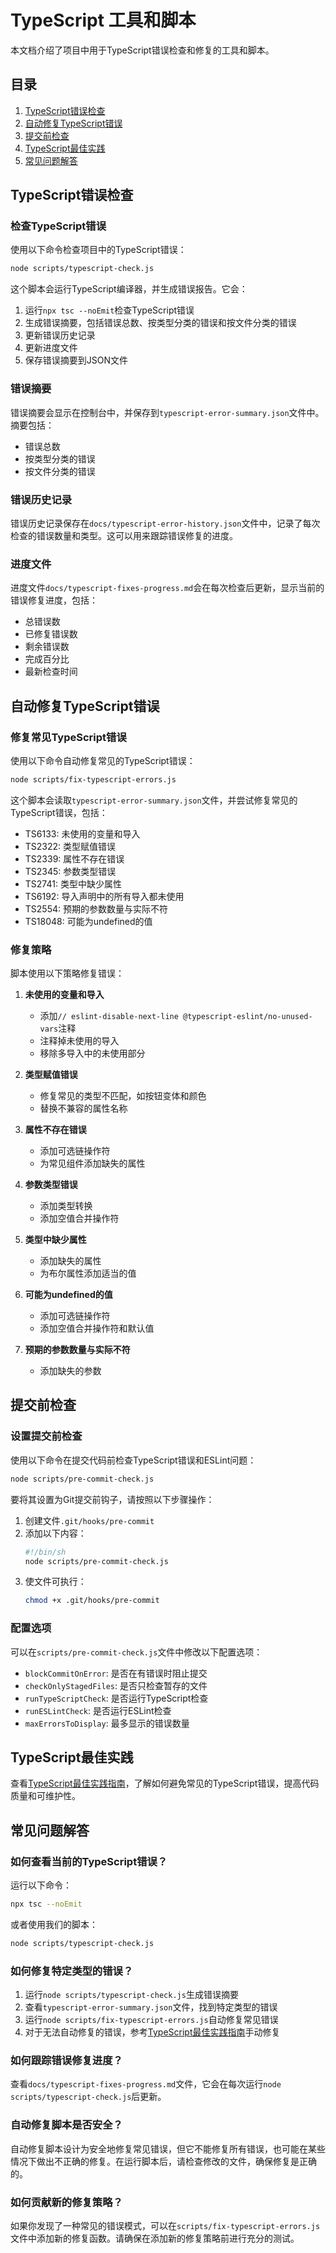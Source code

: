 # TypeScript 工具和脚本

本文档介绍了项目中用于TypeScript错误检查和修复的工具和脚本。

## 目录

1. [TypeScript错误检查](#typescript错误检查)
2. [自动修复TypeScript错误](#自动修复typescript错误)
3. [提交前检查](#提交前检查)
4. [TypeScript最佳实践](#typescript最佳实践)
5. [常见问题解答](#常见问题解答)

## TypeScript错误检查

### 检查TypeScript错误

使用以下命令检查项目中的TypeScript错误：

```bash
node scripts/typescript-check.js
```

这个脚本会运行TypeScript编译器，并生成错误报告。它会：

1. 运行`npx tsc --noEmit`检查TypeScript错误
2. 生成错误摘要，包括错误总数、按类型分类的错误和按文件分类的错误
3. 更新错误历史记录
4. 更新进度文件
5. 保存错误摘要到JSON文件

### 错误摘要

错误摘要会显示在控制台中，并保存到`typescript-error-summary.json`文件中。摘要包括：

- 错误总数
- 按类型分类的错误
- 按文件分类的错误

### 错误历史记录

错误历史记录保存在`docs/typescript-error-history.json`文件中，记录了每次检查的错误数量和类型。这可以用来跟踪错误修复的进度。

### 进度文件

进度文件`docs/typescript-fixes-progress.md`会在每次检查后更新，显示当前的错误修复进度，包括：

- 总错误数
- 已修复错误数
- 剩余错误数
- 完成百分比
- 最新检查时间

## 自动修复TypeScript错误

### 修复常见TypeScript错误

使用以下命令自动修复常见的TypeScript错误：

```bash
node scripts/fix-typescript-errors.js
```

这个脚本会读取`typescript-error-summary.json`文件，并尝试修复常见的TypeScript错误，包括：

- TS6133: 未使用的变量和导入
- TS2322: 类型赋值错误
- TS2339: 属性不存在错误
- TS2345: 参数类型错误
- TS2741: 类型中缺少属性
- TS6192: 导入声明中的所有导入都未使用
- TS2554: 预期的参数数量与实际不符
- TS18048: 可能为undefined的值

### 修复策略

脚本使用以下策略修复错误：

1. **未使用的变量和导入**
   - 添加`// eslint-disable-next-line @typescript-eslint/no-unused-vars`注释
   - 注释掉未使用的导入
   - 移除多导入中的未使用部分

2. **类型赋值错误**
   - 修复常见的类型不匹配，如按钮变体和颜色
   - 替换不兼容的属性名称

3. **属性不存在错误**
   - 添加可选链操作符
   - 为常见组件添加缺失的属性

4. **参数类型错误**
   - 添加类型转换
   - 添加空值合并操作符

5. **类型中缺少属性**
   - 添加缺失的属性
   - 为布尔属性添加适当的值

6. **可能为undefined的值**
   - 添加可选链操作符
   - 添加空值合并操作符和默认值

7. **预期的参数数量与实际不符**
   - 添加缺失的参数

## 提交前检查

### 设置提交前检查

使用以下命令在提交代码前检查TypeScript错误和ESLint问题：

```bash
node scripts/pre-commit-check.js
```

要将其设置为Git提交前钩子，请按照以下步骤操作：

1. 创建文件`.git/hooks/pre-commit`
2. 添加以下内容：
   ```bash
   #!/bin/sh
   node scripts/pre-commit-check.js
   ```
3. 使文件可执行：
   ```bash
   chmod +x .git/hooks/pre-commit
   ```

### 配置选项

可以在`scripts/pre-commit-check.js`文件中修改以下配置选项：

- `blockCommitOnError`: 是否在有错误时阻止提交
- `checkOnlyStagedFiles`: 是否只检查暂存的文件
- `runTypeScriptCheck`: 是否运行TypeScript检查
- `runESLintCheck`: 是否运行ESLint检查
- `maxErrorsToDisplay`: 最多显示的错误数量

## TypeScript最佳实践

查看[TypeScript最佳实践指南](./typescript-best-practices.md)，了解如何避免常见的TypeScript错误，提高代码质量和可维护性。

## 常见问题解答

### 如何查看当前的TypeScript错误？

运行以下命令：

```bash
npx tsc --noEmit
```

或者使用我们的脚本：

```bash
node scripts/typescript-check.js
```

### 如何修复特定类型的错误？

1. 运行`node scripts/typescript-check.js`生成错误摘要
2. 查看`typescript-error-summary.json`文件，找到特定类型的错误
3. 运行`node scripts/fix-typescript-errors.js`自动修复常见错误
4. 对于无法自动修复的错误，参考[TypeScript最佳实践指南](./typescript-best-practices.md)手动修复

### 如何跟踪错误修复进度？

查看`docs/typescript-fixes-progress.md`文件，它会在每次运行`node scripts/typescript-check.js`后更新。

### 自动修复脚本是否安全？

自动修复脚本设计为安全地修复常见错误，但它不能修复所有错误，也可能在某些情况下做出不正确的修复。在运行脚本后，请检查修改的文件，确保修复是正确的。

### 如何贡献新的修复策略？

如果你发现了一种常见的错误模式，可以在`scripts/fix-typescript-errors.js`文件中添加新的修复函数。请确保在添加新的修复策略前进行充分的测试。

